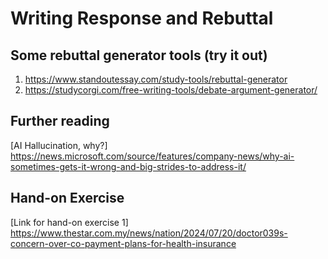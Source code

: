 # Writing Response and Rebuttal

## Some rebuttal generator tools (try it out)
1. https://www.standoutessay.com/study-tools/rebuttal-generator
2. https://studycorgi.com/free-writing-tools/debate-argument-generator/

## Further reading
[AI Hallucination, why?]\
https://news.microsoft.com/source/features/company-news/why-ai-sometimes-gets-it-wrong-and-big-strides-to-address-it/

## Hand-on Exercise
[Link for hand-on exercise 1]\
https://www.thestar.com.my/news/nation/2024/07/20/doctor039s-concern-over-co-payment-plans-for-health-insurance